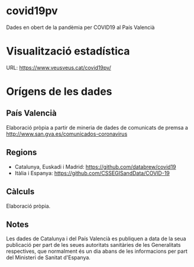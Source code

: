 # covid19pv
Dades en obert de la pandèmia per COVID19 al País Valencià

# Visualització estadística

URL: https://www.veusveus.cat/covid19pv/

# Orígens de les dades

## País Valencià 
Elaboració pròpia a partir de mineria de dades de comunicats de premsa a http://www.san.gva.es/comunicados-coronavirus

## Regions

* Catalunya, Euskadi i Madrid: https://github.com/databrew/covid19
* Itàlia i Espanya: https://github.com/CSSEGISandData/COVID-19

## Càlculs

Elaboració pròpia.

## Notes

Les dades de Catalunya i del País Valencià es publiquen a data de la seua publicació per part de les seues autoritats sanitàries de les Generalitats respectives, que normalment és un dia abans de les informacions per part del Ministeri de Sanitat d'Espanya.
